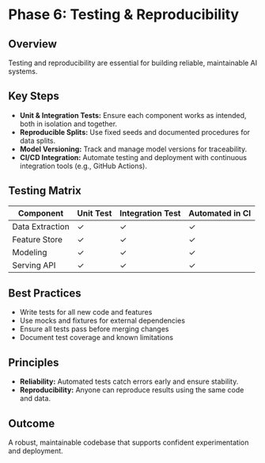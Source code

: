 # Phase 6: Testing & Reproducibility

## Overview

Testing and reproducibility are essential for building reliable, maintainable AI systems.

## Key Steps

- **Unit & Integration Tests:** Ensure each component works as intended, both in isolation and together.
- **Reproducible Splits:** Use fixed seeds and documented procedures for data splits.
- **Model Versioning:** Track and manage model versions for traceability.
- **CI/CD Integration:** Automate testing and deployment with continuous integration tools (e.g., GitHub Actions).

## Testing Matrix
| Component         | Unit Test | Integration Test | Automated in CI |
|-------------------|-----------|------------------|-----------------|
| Data Extraction   |     ✓     |        ✓         |        ✓        |
| Feature Store     |     ✓     |        ✓         |        ✓        |
| Modeling          |     ✓     |        ✓         |        ✓        |
| Serving API       |     ✓     |        ✓         |        ✓        |

## Best Practices
- Write tests for all new code and features
- Use mocks and fixtures for external dependencies
- Ensure all tests pass before merging changes
- Document test coverage and known limitations

## Principles

- **Reliability:** Automated tests catch errors early and ensure stability.
- **Reproducibility:** Anyone can reproduce results using the same code and data.

## Outcome

A robust, maintainable codebase that supports confident experimentation and deployment.

